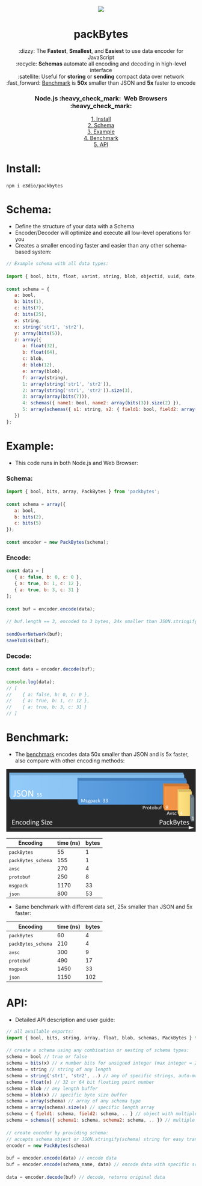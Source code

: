 <p align="center"><img height="220" src="https://i.giphy.com/media/QpVUMRUJGokfqXyfa1/giphy.webp"></p>

<h1 align="center">packBytes</h1>

<p align="center">
:dizzy: The <b>Fastest</b>, <b>Smallest</b>, and <b>Easiest</b> to use data encoder for JavaScript<br>
:recycle: <b>Schemas</b> automate all encoding and decoding in high-level interface<br>
:satellite: Useful for <b>storing</b> or <b>sending</b> compact data over network<br>
:fast_forward: <a href="https://github.com/e3dio/packBytes#benchmark">Benchmark</a> is <b>50x</b> smaller than JSON and <b>5x</b> faster to encode
</p>
<h3 align="center"><b>Node.js</b> :heavy_check_mark: &nbsp;<b>Web Browsers</b> :heavy_check_mark:</h3>

<p align="center">
<a href="#Install">1. Install</a><br>
<a href="#Schema">2. Schema</a><br>
<a href="#Example">3. Example</a><br>
<a href="#Benchmark">4. Benchmark</a><br>
<a href="#API">5. API</a>
</p>

# Install:

`npm i e3dio/packbytes`

# Schema:

- Define the structure of your data with a Schema
- Encoder/Decoder will optimize and execute all low-level operations for you
- Creates a smaller encoding faster and easier than any other schema-based system:

```javascript
// Example schema with all data types:

import { bool, bits, float, varint, string, blob, objectid, uuid, date, lonlat, array, schemas } from 'packbytes';

const schema = {
   a: bool,
   b: bits(1),
   c: bits(7),
   d: bits(25),
   e: string,
   x: string('str1', 'str2'),
   y: array(bits(5)),
   z: array({
      a: float(32),
      b: float(64),
      c: blob,
      d: blob(12),
      e: array(blob),
      f: array(string),
      1: array(string('str1', 'str2')),
      2: array(string('str1', 'str2')).size(3),
      3: array(array(bits(7))),
      4: schemas({ name1: bool, name2: array(bits(3)).size(2) }),
      5: array(schemas({ s1: string, s2: { field1: bool, field2: array(string('str1', 'str2')) } }))
   })
};
```

# Example:

- This code runs in both Node.js and Web Browser:

### Schema:
```javascript
import { bool, bits, array, PackBytes } from 'packbytes';

const schema = array({
   a: bool,
   b: bits(2),
   c: bits(5)
});

const encoder = new PackBytes(schema);
```
### Encode:
```javascript
const data = [
   { a: false, b: 0, c: 0 },
   { a: true, b: 1, c: 12 },
   { a: true, b: 3, c: 31 }
];

const buf = encoder.encode(data);

// buf.length == 3, encoded to 3 bytes, 24x smaller than JSON.stringify(data) at 73 bytes

sendOverNetwork(buf);
saveToDisk(buf);
```
### Decode:
```javascript
const data = encoder.decode(buf);

console.log(data);
// [
//    { a: false, b: 0, c: 0 },
//    { a: true, b: 1, c: 12 },
//    { a: true, b: 3, c: 31 }
// ]
```

# Benchmark:

- The [benchmark](https://github.com/e3dio/packBytes/tree/main/benchmark) encodes data 50x smaller than JSON and is 5x faster, also compare with other encoding methods: 

<img src="https://raw.githubusercontent.com/e3dio/packBytes/main/benchmark/chart.png" alt="AssemblyScript logo">

Encoding | time (ns) | bytes
--- | --- | ---
`packBytes` | 55 | 1
`packBytes_schema` | 155 | 1
`avsc` | 270 | 4
`protobuf` |250 | 8
`msgpack` | 1170 | 33
`json` | 800 | 53

- Same benchmark with different data set, 25x smaller than JSON and 5x faster:

Encoding | time (ns) | bytes
--- | --- | ---
`packBytes` | 60 | 4
`packBytes_schema` | 210 | 4
`avsc` | 300 | 9
`protobuf` | 490 | 17
`msgpack` | 1450 | 33
`json` | 1150 | 102

# API:

- Detailed API description and user guide:

```javascript
// all available exports:
import { bool, bits, string, array, float, blob, schemas, PackBytes } from 'packbytes';

// create a schema using any combination or nesting of schema types:
schema = bool // true or false
schema = bits(x) // x number bits for unsigned integer (max integer = 2**x-1)
schema = string // string of any length
schema = string('str1', 'str2', ..) // any of specific strings, auto-maps to integer
schema = float(x) // 32 or 64 bit floating point number
schema = blob // any length buffer
schema = blob(x) // specific byte size buffer 
schema = array(schema) // array of any schema type
schema = array(schema).size(x) // specific length array
schema = { field1: schema, field2: schema, .. } // object with multiple fields, field names auto-map to integers
schema = schemas({ schema1: schema, schema2: schema, .. }) // multiple schemas mapped to 1 schema, schema names auto-map to integers

// create encoder by providing schema:
// accepts schema object or JSON.stringify(schema) string for easy transfer from server to client:
encoder = new PackBytes(schema)

buf = encoder.encode(data) // encode data
buf = encoder.encode(schema_name, data) // encode data with specific schema from 'schemas' type

data = encoder.decode(buf) // decode, returns original data
```
